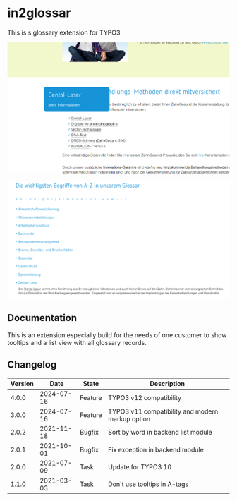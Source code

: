 # in2glossar

This is s glossary extension for TYPO3

![Tooltip](Documentation/Images/screenshot_tooltip.png "Tooltip")

![Listview](Documentation/Images/screenshot_listview.png "Listview")

## Documentation

This is an extension especially build for the needs of one customer to show tooltips and a list view with all glossary
records.

## Changelog

| Version | Date       | State   | Description                                      |
|---------|------------|---------|--------------------------------------------------|
| 4.0.0   | 2024-07-16 | Feature | TYPO3 v12 compatibility                          |
| 3.0.0   | 2024-07-16 | Feature | TYPO3 v11 compatibility and modern markup option |
| 2.0.2   | 2021-11-18 | Bugfix  | Sort by word in backend list module              |
| 2.0.1   | 2021-10-01 | Bugfix  | Fix exception in backend module                  |
| 2.0.0   | 2021-07-09 | Task    | Update for TYPO3 10                              |
| 1.1.0   | 2021-03-03 | Task    | Don't use tooltips in A-tags                     |
